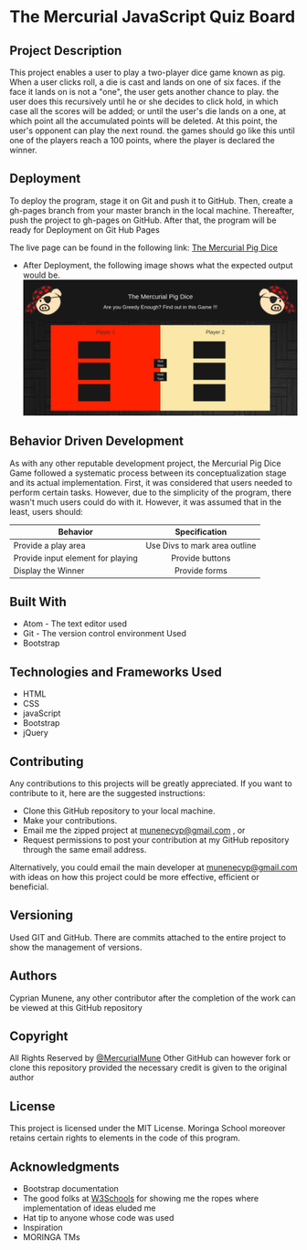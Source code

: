# The Mercurial JavaScript Quiz Board

## Project Description

This project enables a user to play a two-player dice game known as pig. When a user clicks roll, a die is cast and lands on one of six faces. if the face it lands on is not a "one", the user gets another chance to play. the user does this recursively until he or she decides to click hold, in which case all the scores will be added; or until the user's die lands on a one, at which point all the accumulated points will be deleted. At this point, the user's opponent can play the next round. the games should go like this until one of the players reach a 100 points, where the player is declared the winner.

## Deployment

To deploy the program, stage it on Git and push it to GitHub. Then, create a gh-pages branch from your master branch in the local machine. Thereafter, push the project to gh-pages on GitHub. After that, the program will be ready for Deployment on Git Hub Pages

The live page can be found in the following link: [The Mercurial Pig Dice](https://mercurialmune.github.io/Mercurial-Pig-Dice/)

-   After Deployment, the following image shows what the expected output would be.
    ![A screenshot of what the program looks like](img/Screenshot1.jpg)

## Behavior Driven Development

  As with any other reputable development project, the Mercurial Pig Dice Game followed a systematic process between its conceptualization stage and its actual implementation. First, it was considered that users needed to perform certain tasks. However, due to the simplicity of the program, there wasn't much users could do with it. However, it was assumed that in the least, users should:

| Behavior                          |         Specification         |
| --------------------------------- | :---------------------------: |
| Provide a play area               | Use Divs to mark area outline |
| Provide input element for playing |        Provide buttons        |
| Display the Winner                |         Provide forms         |

## Built With

-   Atom - The text editor used
-   Git - The version control environment Used
-   Bootstrap

## Technologies and Frameworks Used

-   HTML
-   CSS
-   javaScript
-   Bootstrap
-   jQuery

## Contributing

Any contributions to this projects will be greatly appreciated. If you want to contribute to it, here are the suggested instructions:

-   Clone this GitHub repository to your local machine.
-   Make your contributions.
-   Email me the zipped project at munenecyp@gmail.com , or
-   Request permissions to post your contribution at my GitHub repository through the same email address.

Alternatively, you could email the main developer at munenecyp@gmail.com with ideas on how this project could be more effective, efficient or beneficial.

## Versioning

Used GIT and GitHub. There are commits attached to the entire project to show the management of versions.

## Authors

 Cyprian Munene, any other contributor after the completion of the work can be viewed at this GitHub repository

## Copyright

All Rights Reserved by [@MercurialMune](https://github.com/MercurialMune)
Other GitHub can however fork or clone this repository provided the necessary credit is given to the original author

## License

This project is licensed under the MIT License. Moringa School moreover retains certain rights to elements in the code of this program.

## Acknowledgments

-   Bootstrap documentation
-   The good folks at [W3Schools](www.w3schools.com) for showing me the ropes where implementation of ideas eluded me
-   Hat tip to anyone whose code was used
-   Inspiration
-   MORINGA TMs
